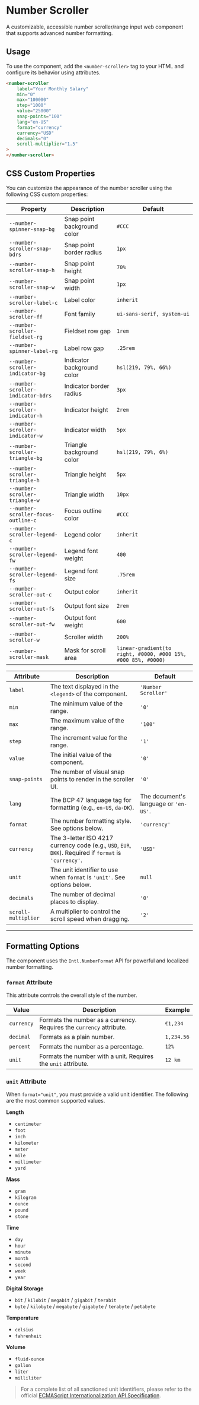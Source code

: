 # Number Scroller

A customizable, accessible number scroller/range input web component that supports advanced number formatting.

## Usage

To use the component, add the `<number-scroller>` tag to your HTML and configure its behavior using attributes.

```html
<number-scroller
	label="Your Monthly Salary"
	min="0"
	max="100000"
	step="1000"
	value="25000"
	snap-points="100"
	lang="en-US"
	format="currency"
	currency="USD"
	decimals="0"
	scroll-multiplier="1.5"
>
</number-scroller>
```


## CSS Custom Properties

You can customize the appearance of the number scroller using the following CSS custom properties:

| Property | Description | Default |
| --- | --- | --- |
| `--number-spinner-snap-bg` | Snap point background color | `#CCC` |
| `--number-scroller-snap-bdrs` | Snap point border radius | `1px` |
| `--number-scroller-snap-h` | Snap point height | `70%` |
| `--number-scroller-snap-w` | Snap point width | `1px` |
| `--number-scroller-label-c` | Label color | `inherit` |
| `--number-scroller-ff` | Font family | `ui-sans-serif, system-ui` |
| `--number-scroller-fieldset-rg` | Fieldset row gap | `1rem` |
| `--number-spinner-label-rg` | Label row gap | `.25rem` |
| `--number-scroller-indicator-bg` | Indicator background color | `hsl(219, 79%, 66%)` |
| `--number-scroller-indicator-bdrs` | Indicator border radius | `3px` |
| `--number-scroller-indicator-h` | Indicator height | `2rem` |
| `--number-scroller-indicator-w` | Indicator width | `5px` |
| `--number-scroller-triangle-bg` | Triangle background color | `hsl(219, 79%, 6%)` |
| `--number-scroller-triangle-h` | Triangle height | `5px` |
| `--number-scroller-triangle-w` | Triangle width | `10px` |
| `--number-scroller-focus-outline-c` | Focus outline color | `#CCC` |
| `--number-scroller-legend-c` | Legend color | `inherit` |
| `--number-scroller-legend-fw` | Legend font weight | `400` |
| `--number-scroller-legend-fs` | Legend font size | `.75rem` |
| `--number-scroller-out-c` | Output color | `inherit` |
| `--number-scroller-out-fs` | Output font size | `2rem` |
| `--number-scroller-out-fw` | Output font weight | `600` |
| `--number-scroller-w` | Scroller width | `200%` |
| `--number-scroller-mask` | Mask for scroll area | `linear-gradient(to right, #0000, #000 15%, #000 85%, #0000)` |


| Attribute | Description | Default |
| --- | --- | --- |
| `label` | The text displayed in the `<legend>` of the component. | `'Number Scroller'` |
| `min` | The minimum value of the range. | `'0'` |
| `max` | The maximum value of the range. | `'100'` |
| `step` | The increment value for the range. | `'1'` |
| `value` | The initial value of the component. | `'0'` |
| `snap-points` | The number of visual snap points to render in the scroller UI. | `'0'` |
| `lang` | The BCP 47 language tag for formatting (e.g., `en-US`, `da-DK`). | The document's language or `'en-US'`. |
| `format` | The number formatting style. See options below. | `'currency'` |
| `currency` | The 3-letter ISO 4217 currency code (e.g., `USD`, `EUR`, `DKK`). Required if `format` is `'currency'`. | `'USD'` |
| `unit` | The unit identifier to use when `format` is `'unit'`. See options below. | `null` |
| `decimals` | The number of decimal places to display. | `'0'` |
| `scroll-multiplier` | A multiplier to control the scroll speed when dragging. | `'2'` |

---

## Formatting Options

The component uses the `Intl.NumberFormat` API for powerful and localized number formatting.

### `format` Attribute

This attribute controls the overall style of the number.

| Value | Description | Example |
| --- | --- | --- |
| `currency` | Formats the number as a currency. Requires the `currency` attribute. | `€1,234` |
| `decimal` | Formats as a plain number. | `1,234.56` |
| `percent` | Formats the number as a percentage. | `12%` |
| `unit` | Formats the number with a unit. Requires the `unit` attribute. | `12 km` |

### `unit` Attribute

When `format="unit"`, you must provide a valid unit identifier. The following are the most common supported values.

**Length**
* `centimeter`
* `foot`
* `inch`
* `kilometer`
* `meter`
* `mile`
* `millimeter`
* `yard`

**Mass**
* `gram`
* `kilogram`
* `ounce`
* `pound`
* `stone`

**Time**
* `day`
* `hour`
* `minute`
* `month`
* `second`
* `week`
* `year`

**Digital Storage**
* `bit` / `kilobit` / `megabit` / `gigabit` / `terabit`
* `byte` / `kilobyte` / `megabyte` / `gigabyte` / `terabyte` / `petabyte`

**Temperature**
* `celsius`
* `fahrenheit`

**Volume**
* `fluid-ounce`
* `gallon`
* `liter`
* `milliliter`

> For a complete list of all sanctioned unit identifiers, please refer to the official [ECMAScript Internationalization API Specification](https://tc39.es/ecma402/#sec-issanctionedsimpleunitidentifier).

